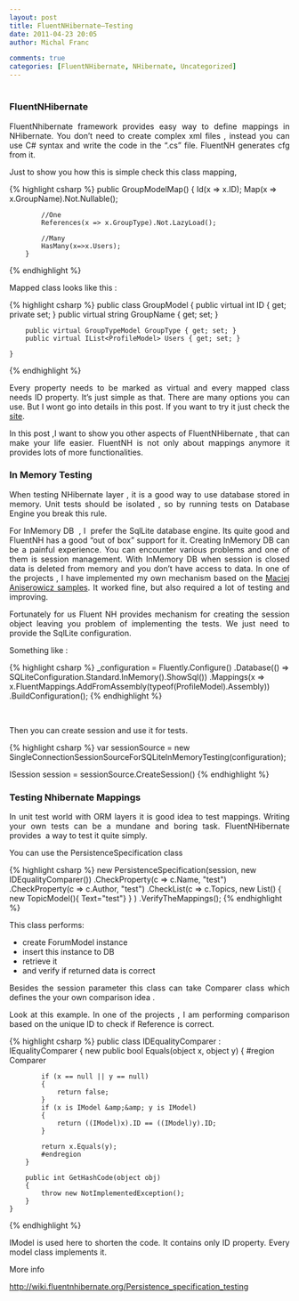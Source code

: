 ```yaml
---
layout: post
title: FluentNHibernate–Testing
date: 2011-04-23 20:05
author: Michal Franc

comments: true
categories: [FluentNHibernate, NHibernate, Uncategorized]
---
```

<h1 align="justify"></h1>
<h3 align="justify">FluentNHibernate</h3>
<p align="justify"></p>
<p align="justify">FluentNhibernate framework provides easy way to define mappings in NHibernate. You don’t need to create complex xml files , instead you can use C# syntax and write the code in the “.cs” file. FluentNH generates cfg from it.</p>
<p align="justify">Just to show you how this is simple check this class mapping,</p>


{% highlight csharp %}
        public GroupModelMap()
        {
            Id(x => x.ID);
            Map(x => x.GroupName).Not.Nullable();

            //One
            References(x => x.GroupType).Not.LazyLoad();

            //Many
            HasMany(x=>x.Users);           
        }
{% endhighlight %}

<p align="justify">Mapped class looks like this :</p>


{% highlight csharp %}
    public class GroupModel 
    {
        public virtual int ID { get; private set; }
        public virtual string GroupName { get; set; }

        public virtual GroupTypeModel GroupType { get; set; }
        public virtual IList<ProfileModel> Users { get; set; }

    }
{% endhighlight %}

<p align="justify">Every property needs to be marked as virtual and every mapped class needs ID property. It’s just simple as that. There are many options you can use. But I wont go into details in this post. If you want to try it just check the <a href="http://fluentnhibernate.org/">site</a>.</p>
<p align="justify">In this post ,I want to show you other aspects of FluentNHibernate , that can make your life easier. FluentNH is not only about mappings anymore it provides lots of more functionalities.</p>
<p align="justify"></p>

<h3 align="justify">In Memory Testing</h3>
<p align="justify"></p>
<p align="justify">When testing NHibernate layer , it is a good way to use database stored in memory. Unit tests should be isolated , so by running tests on Database Engine you break this rule.</p>
<p align="justify">For InMemory DB  , I  prefer the SqlLite database engine. Its quite good and FluentNH has a good “out of box” support for it. Creating InMemory DB can be a painful experience. You can encounter various problems and one of them is session management. With InMemory DB when session is closed data is deleted from memory and you don’t have access to data. In one of the projects , I have implemented my own mechanism based on the <a href="http://www.maciejaniserowicz.com/">Maciej Aniserowicz samples</a>. It worked fine, but also required a lot of testing and improving.</p>
<p align="justify">Fortunately for us Fluent NH provides mechanism for creating the session object leaving you problem of implementing the tests. We just need to provide the SqlLite configuration.</p>
<p align="justify">Something like :</p>


{% highlight csharp %}
_configuration = Fluently.Configure()
                  .Database(() => SQLiteConfiguration.Standard.InMemory().ShowSql())
                  .Mappings(x => x.FluentMappings.AddFromAssembly(typeof(ProfileModel).Assembly))
                  .BuildConfiguration();
{% endhighlight %}

&nbsp;
<p align="justify">Then you can create session and use it for tests.</p>


{% highlight csharp %}
var sessionSource = new SingleConnectionSessionSourceForSQLiteInMemoryTesting(configuration);

ISession session = sessionSource.CreateSession()
{% endhighlight %}

<h3 align="justify">Testing Nhibernate Mappings</h3>
<p align="justify">In unit test world with ORM layers it is good idea to test mappings. Writing your own tests can be a mundane and boring task. FluentNHibernate provides  a way to test it quite simply.</p>
<p align="justify">You can use the PersistenceSpecification class</p>


{% highlight csharp %}
new PersistenceSpecification<ForumModel>(session, new IDEqualityComparer())
       .CheckProperty(c => c.Name, "test")
       .CheckProperty(c => c.Author, "test")
       .CheckList<TopicModel>(c => c.Topics,
                   new List<TopicModel>() 
                        { 
                            new TopicModel(){ Text="test"}
                        }
                   )
        .VerifyTheMappings();
{% endhighlight %}

<p align="justify">This class performs:</p>

<ul>
	<li>
<div align="justify">create ForumModel instance</div></li>
	<li>
<div align="justify">insert this instance to DB</div></li>
	<li>
<div align="justify">retrieve it</div></li>
	<li>
<div align="justify">and verify if returned data is correct</div></li>
</ul>
<p align="justify">Besides the session parameter this class can take Comparer class which defines the your own comparison idea .</p>
<p align="justify">Look at this example. In one of the projects , I am performing comparison based on the unique ID to check if Reference is correct.</p>


{% highlight csharp %}
    public class IDEqualityComparer : IEqualityComparer
    {
        new public bool Equals(object x, object y)
        {
            #region Comparer

            if (x == null || y == null)
            {
                return false;
            }
            if (x is IModel &amp;&amp; y is IModel)
            {
                return ((IModel)x).ID == ((IModel)y).ID;
            }

            return x.Equals(y); 
            #endregion
        }

        public int GetHashCode(object obj)
        {
            throw new NotImplementedException();
        }
    }
{% endhighlight %}

<p align="justify">IModel is used here to shorten the code. It contains only ID property. Every model class implements it.</p>
<p align="justify">More info</p>
<p align="justify"><a href="http://wiki.fluentnhibernate.org/Persistence_specification_testing">http://wiki.fluentnhibernate.org/Persistence_specification_testing</a></p>
